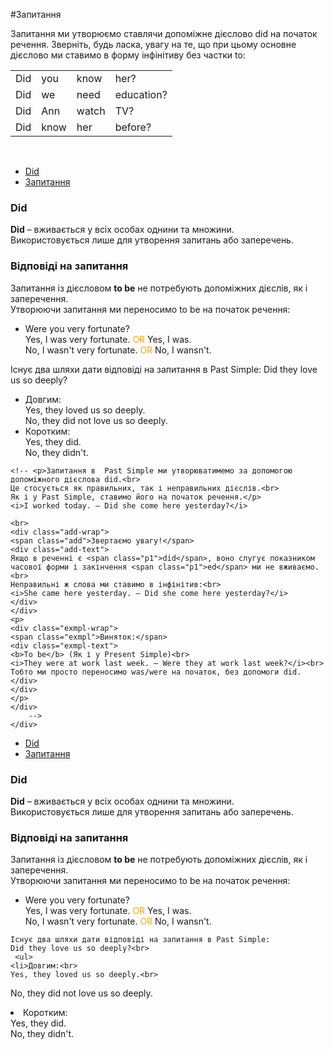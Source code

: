#Запитання

Запитання ми утворюємо ставлячи допоміжне дієслово <span class="]1">did на початок речення. Зверніть, будь ласка, увагу на те, що при цьому
основне дієслово ми ставимо в форму інфінітиву без частки to:

<table>
    <tr>
        <td>Did</td>
        <td>you</td>
        <td>know</td>
        <td>her?</td>
    </tr>
    <tr>
        <td>Did</td>
        <td>we</td>
        <td>need</td>
        <td>education?</td>
    </tr>
     <tr>
        <td>Did</td>
        <td>Ann</td>
        <td>watch</td>
        <td>TV?</td>
    </tr>
     <tr>
        <td>Did</td>
        <td>know</td>
        <td>her</td>
        <td>before?</td>
    </tr>
    </table>

<br>


<div>
  <!-- Nav tabs -->
  <ul class="nav nav-tabs" role="tablist">
    <li role="presentation" class="active"><a href="#home" aria-controls="home" role="tab" data-toggle="tab">Did</a></li>
    <li role="presentation"><a href="#menu1" aria-controls="menu1" role="tab" data-toggle="tab">Запитання</a></li>
  </ul>
  <!-- Tab panes -->
  <div class="tab-content">
    <div role="tabpanel" class="tab-pane active" id="home">
        <h3>Did</h3>
        <p><b>Did</b> – вживається у всіх особах однини та множини.<br>
        Використовується лише для утворення запитань або заперечень.</p>
    </div>
    <div role="tabpanel" class="tab-pane" id="menu1">
    <h3>Відповіді на запитання</h3>
    Запитання із дієсловом <b>to be</b> не потребують допоміжних дієслів, як і заперечення.<br>
    Утворюючи запитання ми переносимо to be на початок речення:
    <br>
    <ul>
    <li>Were you very fortunate?<br>
    Yes, I was very fortunate. <font color="orange">OR</font> Yes, I was.<br>
    No, I wasn't very fortunate. <font color="orange">OR</font> No, I wansn't. </li>
    </ul>
    Існує два шляхи дати відповіді на запитання в Past Simple:
    Did they love us so deeply?<br>
    <ul>
    <li>Довгим:<br>
    Yes, they loved us so deeply.<br>
    No, they did not love us so deeply.</li>
    <li>Коротким:<br>
    Yes, they did.<br>
    No, they didn't.</li>
    </ul>

    <!-- <p>Запитання в  Past Simple ми утворюватимемо за допомогою допоміжного дієслова did.<br>
    Це стосується як правильних, так і неправильних дієслів.<br>
    Як і у Past Simple, ставимо його на початок речення.</p>
    <i>I worked today. – Did she come here yesterday?</i>
    
    <br>
    <div class="add-wrap">
    <span class="add">Звертаємо увагу!</span>
    <div class="add-text">
    Якщо в реченні є <span class="p1">did</span>, воно слугує показником часової форми і закінчення <span class="p1">ed</span> ми не вживаємо.<br>
    Неправильні ж слова ми ставимо в інфінітив:<br>
    <i>She came here yesterday. – Did she come here yesterday?</i>
    </div>
    </div>
    <p>
    <div class="exmpl-wrap">
    <span class="exmpl">Виняток:</span>
    <div class="exmpl-text">
    <b>To be</b> (Як і у Present Simple)<br>
    <i>They were at work last week. – Were they at work last week?</i><br>
    Тобто ми просто переносимо was/were на початок, без допомоги did.
    </div>
    </div>
    </p>
    </div>
        -->
    </div>
  </div>
</div>


<ul class="nav nav-tabs">
<li class="active"><a data-toggle="tab" href="#home">Did</a></li>
 <li><a data-toggle="tab" href="#menu1">Запитання</a></li>
 </ul>

<div class="tab-content">
  <div id="home" class="tab-pane fade in active">
    <h3>Did</h3>
    <p><b>Did</b> – вживається у всіх особах однини та множини.<br>
    Використовується лише для утворення запитань або заперечень.</p>
  </div>
  <div id="menu1" class="tab-pane fade">
    <h3>Відповіді на запитання</h3>
    Запитання із дієсловом <b>to be</b> не потребують допоміжних дієслів, як і заперечення.<br>
    Утворюючи запитання ми переносимо to be
на початок речення:
    <br>
    <ul>
    <li>Were you very fortunate?<br>
    Yes, I was very fortunate. <font color="orange">OR</font> Yes, I was.<br>
No, I wasn't very fortunate. <font color="orange">OR</font> No, I wansn't. </li>
</ul>
    
    Існує два шляхи дати відповіді на запитання в Past Simple:
    Did they love us so deeply?<br>
     <ul>
    <li>Довгим:<br>
    Yes, they loved us so deeply.<br>
No, they did not love us so deeply.</li>
<li>Коротким:<br>
    Yes, they did.<br>
No, they didn't.</li>
</ul>
   <!-- <p>Запитання в  Past Simple ми утворюватимемо за допомогою допоміжного дієслова did.<br>
    Це стосується як правильних, так і неправильних дієслів.<br>
    Як і у Past Simple, ставимо його на початок речення.</p>
    <i>I worked today. – Did she come here yesterday?</i>
    
    <br>
    <div class="add-wrap">
<span class="add">Звертаємо увагу!</span>
<div class="add-text">
Якщо в реченні є <span class="p1">did</span>, воно слугує показником часової форми і закінчення <span class="p1">ed</span> ми не вживаємо.<br>
Неправильні ж слова ми ставимо в інфінітив:<br>
<i>She came here yesterday. – Did she come here yesterday?</i>
</div>
</div>
<p>
<div class="exmpl-wrap">
<span class="exmpl">Виняток:</span>
<div class="exmpl-text">
<b>To be</b> (Як і у Present Simple)<br>
<i>They were at work last week. – Were they at work last week?</i><br>
Тобто ми просто переносимо was/were на початок, без допомоги did.
</div>
</div>
</p>
  </div>
  -->
</div>


